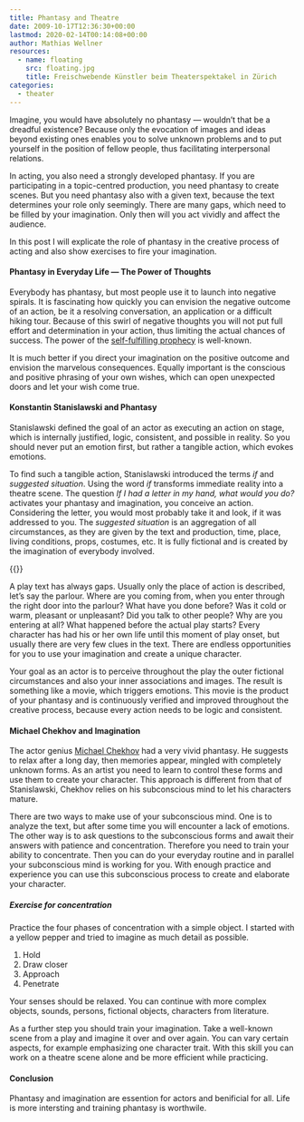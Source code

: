 ```yaml
---
title: Phantasy and Theatre
date: 2009-10-17T12:36:30+00:00
lastmod: 2020-02-14T00:14:08+00:00
author: Mathias Wellner
resources:
  - name: floating
    src: floating.jpg
    title: Freischwebende Künstler beim Theaterspektakel in Zürich
categories:
  - theater
---
```

Imagine, you would have absolutely no phantasy &#8212; wouldn&#8217;t that be a dreadful existence? Because only the evocation of images and ideas beyond existing ones enables you to solve unknown problems and to put yourself in the position of fellow people, thus facilitating interpersonal relations. 

In acting, you also need a strongly developed phantasy. If you are participating in a topic-centred production, you need phantasy to create scenes. But you need phantasy also with a given text, because the text determines your role only seemingly. There are many gaps, which need to be filled by your imagination. Only then will you act vividly and affect the audience. 

In this post I will explicate the role of phantasy in the creative process of acting and also show exercises to fire your imagination.

#### Phantasy in Everyday Life &#8212; The Power of Thoughts

Everybody has phantasy, but most people use it to launch into negative spirals. It is fascinating how quickly you can envision the negative outcome of an action, be it a resolving conversation, an application or a difficult hiking tour. Because of this swirl of negative thoughts you will not put full effort and determination in your action, thus limiting the actual chances of success. The power of the [self-fulfilling prophecy](http://en.wikipedia.org/wiki/Self-fulfilling_prophecy) is well-known. 

It is much better if you direct your imagination on the positive outcome and envision the marvelous consequences. Equally important is the conscious and positive phrasing of your own wishes, which can open unexpected doors and let your wish come true. 

#### Konstantin Stanislawski and Phantasy

Stanislawski defined the goal of an actor as executing an action on stage, which is internally justified, logic, consistent, and possible in reality. So you should never put an emotion first, but rather a tangible action, which evokes emotions. 

To find such a tangible action, Stanislawski introduced the terms _if_ and _suggested situation_. Using the word _if_ transforms immediate reality into a theatre scene. The question _If I had a letter in my hand, what would you do?_ activates your phantasy and imagination, you conceive an action. Considering the letter, you would most probably take it and look, if it was addressed to you. The _suggested situation_ is an aggregation of all circumstances, as they are given by the text and production, time, place, living conditions, props, costumes, etc. It is fully fictional and is created by the imagination of everybody involved. 

{{<responsive-image name="floating">}}

A play text has always gaps. Usually only the place of action is described, let&#8217;s say the parlour. Where are you coming from, when you enter through the right door into the parlour? What have you done before? Was it cold or warm, pleasant or unpleasant? Did you talk to other people? Why are you entering at all? What happened before the actual play starts? Every character has had his or her own life until this moment of play onset, but usually there are very few clues in the text. There are endless opportunities for you to use your imagination and create a unique character. 

Your goal as an actor is to perceive throughout the play the outer fictional circumstances and also your inner associations and images. The result is something like a movie, which triggers emotions. This movie is the product of your phantasy and is continuously verified and improved throughout the creative process, because every action needs to be logic and consistent. 

#### Michael Chekhov and Imagination

The actor genius [Michael Chekhov](http://en.wikipedia.org/wiki/Michael_Chekhov) had a very vivid phantasy. He suggests to relax after a long day, then memories appear, mingled with completely unknown forms. As an artist you need to learn to control these forms and use them to create your character. This approach is different from that of Stanislawski, Chekhov relies on his subconscious mind to let his characters mature. 

There are two ways to make use of your subconscious mind. One is to analyze the text, but after some time you will encounter a lack of emotions. The other way is to ask questions to the subconscious forms and await their answers with patience and concentration. Therefore you need to train your ability to concentrate. Then you can do your everyday routine and in parallel your subconscious mind is working for you. With enough practice and experience you can use this subconscious process to create and elaborate your character. 

##### Exercise for concentration

Practice the four phases of concentration with a simple object. I started with a yellow pepper and tried to imagine as much detail as possible. 

  1. Hold
  2. Draw closer
  3. Approach
  4. Penetrate

Your senses should be relaxed. You can continue with more complex objects, sounds, persons, fictional objects, characters from literature. 

As a further step you should train your imagination. Take a well-known scene from a play and imagine it over and over again. You can vary certain aspects, for example emphasizing one character trait. With this skill you can work on a theatre scene alone and be more efficient while practicing. 

#### Conclusion

Phantasy and imagination are essention for actors and benificial for all. Life is more intersting and training phantasy is worthwile.